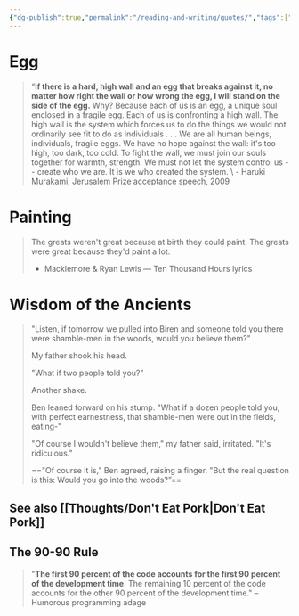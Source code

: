 ```yaml
---
{"dg-publish":true,"permalink":"/reading-and-writing/quotes/","tags":["enjoy, books, wisdom-of-the-ancients"],"noteIcon":""}
---
```



# Egg

> “**If there is a hard, high wall and an egg that breaks against it, no matter how right the wall or how wrong the egg, I will stand on the side of the egg.** Why? Because each of us is an egg, a unique soul enclosed in a fragile egg. Each of us is confronting a high wall. The high wall is the system which forces us to do the things we would not ordinarily see fit to do as individuals . . . We are all human beings, individuals, fragile eggs. We have no hope against the wall: it's too high, too dark, too cold. To fight the wall, we must join our souls together for warmth, strength. We must not let the system control us -- create who we are. It is we who created the system.
\ - Haruki Murakami, Jerusalem Prize acceptance speech, 2009

# Painting

> The greats weren't great because at birth they could paint. The greats were great because they'd paint a lot.
> - Macklemore & Ryan Lewis — Ten Thousand Hours lyrics

# Wisdom of the Ancients

>"Listen, if tomorrow we pulled into Biren and someone told you there were shamble-men in the woods, would you believe them?" 
>
>My father shook his head. 
>
>"What if two people told you?" 
>
>Another shake.
>
> Ben leaned forward on his stump. "What if a dozen people told you, with perfect earnestness, that shamble-men were out in the fields, eating-"
>
>"Of course I wouldn't believe them," my father said, irritated. "It's ridiculous."
>
>=="Of course it is," Ben agreed, raising a finger. "But the real question is this: Would you go into the woods?”==

## See also [[Thoughts/Don't Eat Pork\|Don't Eat Pork]]

## The 90-90 Rule

> "**The first 90 percent of the code accounts for the first 90 percent of the development time**. The remaining 10 percent of the code accounts for the other 90 percent of the development time."
>  – Humorous programming adage


